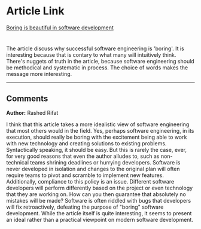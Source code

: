 # Article Link 
[Boring is beautiful in software development](https://medium.com/codex/boring-is-beautiful-in-software-development-2067f6a54ea7)


# 
The article discuss why successful software engineering is 'boring'. It is interesting because that is contary to what many will intuitively think. There's nuggets of truth in the article, because software engineering should be methodical and systematic in process. The choice of words makes the message more interesting. 

---

## Comments 

**Author:** Rashed Rifat 

I think that this article takes a more idealistic view of software engineering that most others would in the field. Yes, perhaps software engineering, in its execution, should really be boring with the excitement being able to work with new technology and creating solutions to existing problems. Syntactically speaking, it should be easy. But this is rarely the case, ever, for very good reasons that even the author alludes to, such as non-technical teams shrining deadlines or hurrying developers. Software is never developed in isolation and changes to the original plan will often require teams to pivot and scramble to implement new features. Additionally, compliance to this policy is an issue. Different software developers will perform differently based on the project or even technology that they are working on. How can you then guarantee that absolutely no mistakes will be made? Software is often riddled with bugs that developers will fix retroactively, defeating the purpose of "boring" software development. While the article itself is quite interesting, it seems to present an ideal rather than a practical viewpoint on modern software development. 
